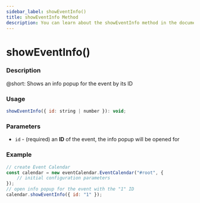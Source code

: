 ```yaml
---
sidebar_label: showEventInfo()
title: showEventInfo Method
description: You can learn about the showEventInfo method in the documentation of the DHTMLX JavaScript Event Calendar library. Browse developer guides and API reference, try out code examples and live demos, and download a free 30-day evaluation version of DHTMLX Event Calendar.
---
```


# showEventInfo()

### Description

@short: Shows an info popup for the event by its ID

### Usage

~~~jsx {}
showEventInfo({ id: string | number }): void;
~~~

### Parameters

- `id` - (required) an **ID** of the event, the info popup will be opened for 

### Example

~~~jsx {6}
// create Event Calendar
const calendar = new eventCalendar.EventCalendar("#root", {
    // initial configuration parameters
});
// open info popup for the event with the "1" ID
calendar.showEventInfo({ id: "1" });
~~~
